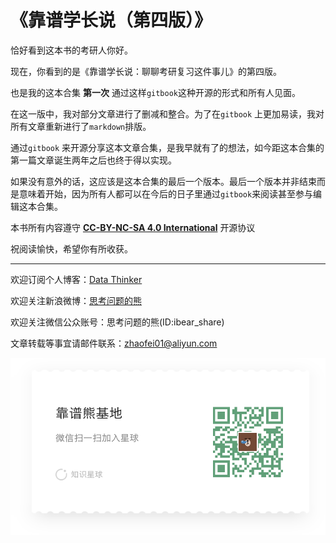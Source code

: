 # 《靠谱学长说（第四版）》

恰好看到这本书的考研人你好。

现在，你看到的是《靠谱学长说：聊聊考研复习这件事儿》的第四版。

也是我的这本合集 **第一次** 通过这样`gitbook`这种开源的形式和所有人见面。

在这一版中，我对部分文章进行了删减和整合。为了在`gitbook` 上更加易读，我对所有文章重新进行了`markdown`排版。

通过`gitbook` 来开源分享这本文章合集，是我早就有了的想法，如今距这本合集的第一篇文章诞生两年之后也终于得以实现。

如果没有意外的话，这应该是这本合集的最后一个版本。最后一个版本并非结束而是意味着开始，因为所有人都可以在今后的日子里通过`gitbook`来阅读甚至参与编辑这本合集。

本书所有内容遵守 [**CC-BY-NC-SA 4.0 International**](https://creativecommons.org/licenses/by-nc-sa/4.0/deed.zh) 开源协议

祝阅读愉快，希望你有所收获。

---

欢迎订阅个人博客：[Data Thinker](http://kaopubear.top)

欢迎关注新浪微博：[思考问题的熊](http://weibo.com/277440877)

欢迎关注微信公众账号：思考问题的熊\(ID:ibear\_share\)

文章转载等事宜请邮件联系：zhaofei01@aliyun.com

![](/assets/微信图片_20180301200631.png)

